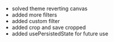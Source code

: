 - solved theme reverting canvas
- added more filters
- added custom filter
- added crop and save cropped 
- added usePersistedState for future use